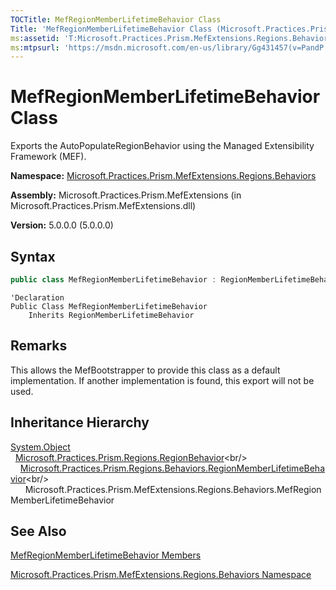```yaml
---
TOCTitle: MefRegionMemberLifetimeBehavior Class
Title: 'MefRegionMemberLifetimeBehavior Class (Microsoft.Practices.Prism.MefExtensions.Regions.Behaviors)'
ms:assetid: 'T:Microsoft.Practices.Prism.MefExtensions.Regions.Behaviors.MefRegionMemberLifetimeBehavior'
ms:mtpsurl: 'https://msdn.microsoft.com/en-us/library/Gg431457(v=PandP.50)'
---
```


# MefRegionMemberLifetimeBehavior Class

Exports the AutoPopulateRegionBehavior using the Managed Extensibility Framework (MEF).

**Namespace:** [Microsoft.Practices.Prism.MefExtensions.Regions.Behaviors](https://msdn.microsoft.com/en-us/library/microsoft.practices.prism.mefextensions.regions.behaviors(v=pandp.50))

**Assembly:** Microsoft.Practices.Prism.MefExtensions (in Microsoft.Practices.Prism.MefExtensions.dll)

**Version:** 5.0.0.0 (5.0.0.0)

## Syntax

```C#
public class MefRegionMemberLifetimeBehavior : RegionMemberLifetimeBehavior
```

```VB
'Declaration
Public Class MefRegionMemberLifetimeBehavior
	Inherits RegionMemberLifetimeBehavior
```

## Remarks

 This allows the MefBootstrapper to provide this class as a default implementation. If another implementation is found, this export will not be used.

## Inheritance Hierarchy

[System.Object](http://msdn.microsoft.com/en-us/library/e5kfa45b)<br/>
  [Microsoft.Practices.Prism.Regions.RegionBehavior](https://msdn.microsoft.com/en-us/library/microsoft.practices.prism.regions.regionbehavior(v=pandp.50))<br/>
    [Microsoft.Practices.Prism.Regions.Behaviors.RegionMemberLifetimeBehavior](https://msdn.microsoft.com/en-us/library/microsoft.practices.prism.regions.behaviors.regionmemberlifetimebehavior(v=pandp.50))<br/>
      Microsoft.Practices.Prism.MefExtensions.Regions.Behaviors.MefRegionMemberLifetimeBehavior

## See Also

[MefRegionMemberLifetimeBehavior Members](https://msdn.microsoft.com/en-us/library/microsoft.practices.prism.mefextensions.regions.behaviors.mefregionmemberlifetimebehavior_members(v=pandp.50))

[Microsoft.Practices.Prism.MefExtensions.Regions.Behaviors Namespace](https://msdn.microsoft.com/en-us/library/microsoft.practices.prism.mefextensions.regions.behaviors(v=pandp.50))